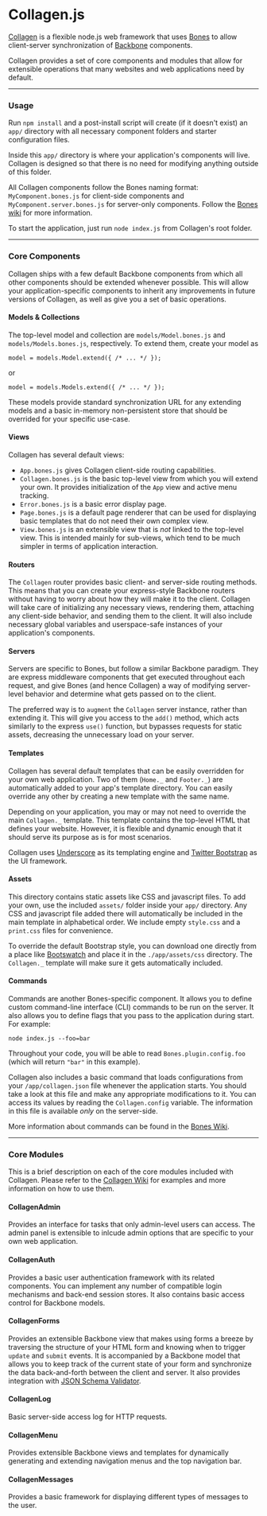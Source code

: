 Collagen.js
===========

[Collagen](http://github.com/vkareh/collagen) is a flexible node.js web
framework that uses [Bones](http://github.com/developmentseed/bones) to allow
client-server synchronization of [Backbone](http://backbonejs.org) components.

Collagen provides a set of core components and modules that allow for extensible
operations that many websites and web applications need by default.

----

### Usage

Run `npm install` and a post-install script will create (if it doesn't exist) an
`app/` directory with all necessary component folders and starter configuration
files.

Inside this `app/` directory is where your application's components will live.
Collagen is designed so that there is no need for modifying anything outside of
this folder.

All Collagen components follow the Bones naming format: `MyComponent.bones.js`
for client-side components and `MyComponent.server.bones.js` for server-only
components. Follow the
[Bones wiki](http://github.com/developmentseed/bones/wiki) for more information.

To start the application, just run `node index.js` from Collagen's root folder.

----

### Core Components

Collagen ships with a few default Backbone components from which all other
components should be extended whenever possible. This will allow your
application-specific components to inherit any improvements in future versions
of Collagen, as well as give you a set of basic operations.

#### Models & Collections

The top-level model and collection are `models/Model.bones.js` and
`models/Models.bones.js`, respectively. To extend them, create your model as

```
model = models.Model.extend({ /* ... */ });
```

or

```
model = models.Models.extend({ /* ... */ });
```

These models provide standard synchronization URL for any extending models and a
basic in-memory non-persistent store that should be overrided for your specific
use-case.

#### Views

Collagen has several default views:

* `App.bones.js` gives Collagen client-side routing capabilities.
* `Collagen.bones.js` is the basic top-level view from which you will extend your own. It provides initialization of the `App` view and active menu tracking.
* `Error.bones.js` is a basic error display page.
* `Page.bones.js` is a default page renderer that can be used for displaying basic templates that do not need their own complex view.
* `View.bones.js` is an extensible view that is _not_ linked to the top-level view. This is intended mainly for sub-views, which tend to be much simpler in terms of application interaction.

#### Routers

The `Collagen` router provides basic client- and server-side routing methods.
This means that you can create your express-style Backbone routers without
having to worry about how they will make it to the client. Collagen will take
care of initializing any necessary views, rendering them, attaching any
client-side behavior, and sending them to the client. It will also include
necessary global variables and userspace-safe instances of your application's
components.

#### Servers

Servers are specific to Bones, but follow a similar Backbone paradigm. They are
express middleware components that get executed throughout each request, and
give Bones (and hence Collagen) a way of modifying server-level behavior and
determine what gets passed on to the client.

The preferred way is to `augment` the `Collagen` server instance, rather than
extending it. This will give you access to the `add()` method, which acts
similarly to the express `use()` function, but bypasses requests for static
assets, decreasing the unnecessary load on your server.

#### Templates

Collagen has several default templates that can be easily overridden for your
own web application. Two of them (`Home._` and `Footer._`) are automatically
added to your app's template directory. You can easily override any other by
creating a new template with the same name.

Depending on your application, you may or may not need to override the main
`Collagen._` template. This template contains the top-level HTML that defines
your website. However, it is flexible and dynamic enough that it should serve
its purpose as is for most scenarios.

Collagen uses [Underscore](http://underscorejs.org) as its templating engine and
[Twitter Bootstrap](http://twitter.github.io/bootstrap) as the UI framework.

#### Assets

This directory contains static assets like CSS and javascript files. To add your
own, use the included `assets/` folder inside your `app/` directory. Any CSS and
javascript file added there will automatically be included in the main template
in alphabetical order. We include empty `style.css` and a `print.css` files for
convenience.

To override the default Bootstrap style, you can download one directly from a
place like [Bootswatch](http://bootswatch.com) and place it in the
`./app/assets/css` directory. The `Collagen._` template will make sure it gets
automatically included.

#### Commands

Commands are another Bones-specific component. It allows you to define custom
command-line interface (CLI) commands to be run on the server. It also allows
you to define flags that you pass to the application during start. For example:

```
node index.js --foo=bar
```

Throughout your code, you will be able to read `Bones.plugin.config.foo` (which
will return `"bar"` in this example).

Collagen also includes a basic command that loads configurations from your
`/app/collagen.json` file whenever the application starts. You should take a
look at this file and make any appropriate modifications to it. You can access
its values by reading the `Collagen.config` variable. The information in this
file is available _only_ on the server-side.

More information about commands can be found in the
[Bones Wiki](https://github.com/developmentseed/bones/wiki/Commands).

----

### Core Modules

This is a brief description on each of the core modules included with Collagen.
Please refer to the [Collagen Wiki](https://github.com/vkareh/collagen/wiki) for
examples and more information on how to use them.

#### CollagenAdmin

Provides an interface for tasks that only admin-level users can access. The
admin panel is extensible to inlcude admin options that are specific to your own
web application.

#### CollagenAuth

Provides a basic user authentication framework with its related components. You
can implement any number of compatible login mechanisms and back-end session
stores. It also contains basic access control for Backbone models.

#### CollagenForms

Provides an extensible Backbone view that makes using forms a breeze by
traversing the structure of your HTML form and knowing when to trigger `update`
and `submit` events. It is accompanied by a Backbone model that allows you to
keep track of the current state of your form and synchronize the data
back-and-forth between the client and server. It also provides integration with
[JSON Schema Validator](https://github.com/garycourt/JSV).

#### CollagenLog

Basic server-side access log for HTTP requests.

#### CollagenMenu

Provides extensible Backbone views and templates for dynamically generating and
extending navigation menus and the top navigation bar.

#### CollagenMessages

Provides a basic framework for displaying different types of messages to the
user.

